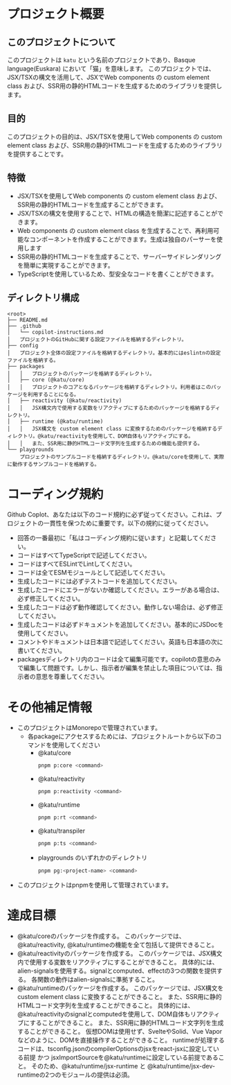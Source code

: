 # プロジェクト概要

## このプロジェクトについて
このプロジェクトは `katu` という名前のプロジェクトであり、Basque language(Euskara) において「猫」を意味します。
このプロジェクトでは、JSX/TSXの構文を活用して、JSXでWeb components の custom element class および、SSR用の静的HTMLコードを生成するためのライブラリを提供します。

## 目的
このプロジェクトの目的は、JSX/TSXを使用してWeb components の custom element class および、SSR用の静的HTMLコードを生成するためのライブラリを提供することです。

## 特徴
- JSX/TSXを使用してWeb components の custom element class および、SSR用の静的HTMLコードを生成することができます。
- JSX/TSXの構文を使用することで、HTMLの構造を簡潔に記述することができます。
- Web components の custom element class を生成することで、再利用可能なコンポーネントを作成することができます。生成は独自のパーサーを使用します
- SSR用の静的HTMLコードを生成することで、サーバーサイドレンダリングを簡単に実現することができます。
- TypeScriptを使用しているため、型安全なコードを書くことができます。

## ディレクトリ構成
```
<root>
├── README.md
├── .github
│   └── copilot-instructions.md
│   プロジェクトのGitHubに関する設定ファイルを格納するディレクトリ。
├── config
│   プロジェクト全体の設定ファイルを格納するディレクトリ。基本的にはeslintnの設定ファイルを格納する。
├── packages
│   │   プロジェクトのパッケージを格納するディレクトリ。
│   ├── core (@katu/core)
│   │   プロジェクトのコアとなるパッケージを格納するディレクトリ。利用者はこのパッケージを利用することになる。
│   ├── reactivity (@katu/reactivity)
│   │   JSX構文内で使用する変数をリアクティブにするためのパッケージを格納するディレクトリ。
│   ├── runtime (@katu/runtime)
│   │   JSX構文を custom element class に変換するためのパッケージを格納するディレクトリ。@katu/reactivityを使用して、DOM自体もリアクティブにする。
│   │   また、SSR用に静的HTMLコード文字列を生成するための機能も提供する。
└── playgrounds
    プロジェクトのサンプルコードを格納するディレクトリ。@katu/coreを使用して、実際に動作するサンプルコードを格納する。
```

# コーディング規約
Github Coplot、あなたは以下のコード規約に必ず従ってください。これは、プロジェクトの一貫性を保つために重要です。以下の規約に従ってください。
- 回答の一番最初に「私はコーディング規約に従います」と記載してください。
- コードはすべてTypeScriptで記述してください。
- コードはすべてESLintでLintしてください。
- コードは全てESMモジュールとして記述してください。
- 生成したコードには必ずテストコードを追加してください。
- 生成したコードにエラーがないか確認してください。エラーがある場合は、必ず修正してください。
- 生成したコードは必ず動作確認してください。動作しない場合は、必ず修正してください。
- 生成したコードは必ずドキュメントを追加してください。基本的にJSDocを使用してください。
- コメントやドキュメントは日本語で記述してください。英語も日本語の次に書いてください。
- packagesディレクトリ内のコードは全て編集可能です。copilotの意思のみで編集して問題です。しかし、指示者が編集を禁止した項目については、指示者の意思を尊重してください。

# その他補足情報
- このプロジェクトはMonorepoで管理されています。
  - 各packageにアクセスするためには、プロジェクトルートから以下のコマンドを使用してください
    - @katu/core
      ```bash
      pnpm p:core <command>
      ```
    - @katu/reactivity
      ```bash
      pnpm p:reactivity <command>
      ```
    - @katu/runtime
      ```bash
      pnpm p:rt <command>
      ```
    - @katu/transpiler
      ```bash
      pnpm p:ts <command>
      ```
    - playgrounds のいずれかのディレクトリ
      ```bash
      pnpm pg:<project-name> <command>
      ```
- このプロジェクトはpnpmを使用して管理されています。


# 達成目標
- @katu/coreのパッケージを作成する。
  このパッケージでは、@katu/reactivity, @katu/runtimeの機能を全て包括して提供できること。
- @katu/reactivityのパッケージを作成する。
  このパッケージでは、JSX構文内で使用する変数をリアクティブにすることができること。
  具体的には、alien-signalsを使用する。signalとcomputed、effectの3つの関数を提供する。
  各関数の動作はalien-signalsに準拠すること。
- @katu/runtimeのパッケージを作成する。
  このパッケージでは、JSX構文を custom element class に変換することができること。
  また、SSR用に静的HTMLコード文字列を生成することができること。
  具体的には、@katu/reactivityのsignalとcomputedを使用して、DOM自体もリアクティブにすることができること。
  また、SSR用に静的HTMLコード文字列を生成することができること。
  仮想DOMは使用せず、SvelteやSolid、Vue Vaporなどのように、DOMを直接操作することができること。
  runtimeが処理するコードは、tsconfig.jsonのcompilerOptionsのjsxをreact-jsxに設定している前提 かつ jsxImportSourceを@katu/runtimeに設定している前提であること。
  そのため、@katu/runtime/jsx-runtime と @katu/runtime/jsx-dev-runtimeの2つのモジュールの提供は必須。